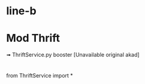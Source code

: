 # line-b
# Mod Thrift 
➟ ThriftService.py booster [Unavailable original akad]
# 
from ThriftService import *
